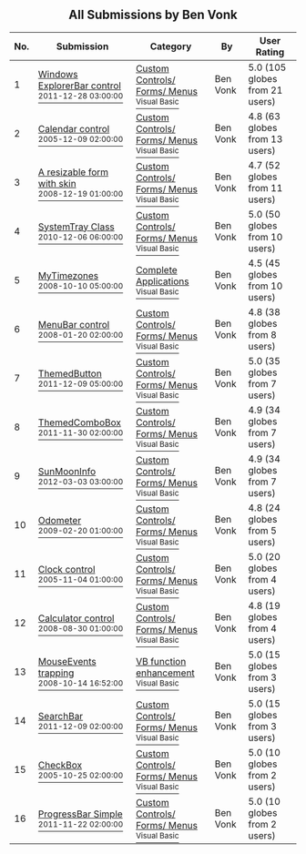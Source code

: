 ﻿<div align="center">

## All Submissions by Ben Vonk

</div>

No.  | Submission | Category | By   | User Rating
---- | ---------- | -------- | ---- | -----------
1 | [Windows ExplorerBar control<br /><sup>2011-12-28 03:00:00</sup>](https://github.com/Planet-Source-Code/ben-vonk-windows-explorerbar-control__1-71020) | [Custom Controls/ Forms/  Menus<br /><sup>Visual Basic</sup>](../ByCategory/custom-controls-forms-menus__1-4.md) | Ben Vonk | 5.0 (105 globes from 21 users)
2 | [Calendar control<br /><sup>2005-12-09 02:00:00</sup>](https://github.com/Planet-Source-Code/ben-vonk-calendar-control__1-71032) | [Custom Controls/ Forms/  Menus<br /><sup>Visual Basic</sup>](../ByCategory/custom-controls-forms-menus__1-4.md) | Ben Vonk | 4.8 (63 globes from 13 users)
3 | [A resizable form with skin<br /><sup>2008-12-19 01:00:00</sup>](https://github.com/Planet-Source-Code/ben-vonk-a-resizable-form-with-skin__1-71542) | [Custom Controls/ Forms/  Menus<br /><sup>Visual Basic</sup>](../ByCategory/custom-controls-forms-menus__1-4.md) | Ben Vonk | 4.7 (52 globes from 11 users)
4 | [SystemTray Class<br /><sup>2010-12-06 06:00:00</sup>](https://github.com/Planet-Source-Code/ben-vonk-systemtray-class__1-73462) | [Custom Controls/ Forms/  Menus<br /><sup>Visual Basic</sup>](../ByCategory/custom-controls-forms-menus__1-4.md) | Ben Vonk | 5.0 (50 globes from 10 users)
5 | [MyTimezones<br /><sup>2008-10-10 05:00:00</sup>](https://github.com/Planet-Source-Code/ben-vonk-mytimezones__1-71022) | [Complete Applications<br /><sup>Visual Basic</sup>](../ByCategory/complete-applications__1-27.md) | Ben Vonk | 4.5 (45 globes from 10 users)
6 | [MenuBar control<br /><sup>2008-01-20 02:00:00</sup>](https://github.com/Planet-Source-Code/ben-vonk-menubar-control__1-71021) | [Custom Controls/ Forms/  Menus<br /><sup>Visual Basic</sup>](../ByCategory/custom-controls-forms-menus__1-4.md) | Ben Vonk | 4.8 (38 globes from 8 users)
7 | [ThemedButton<br /><sup>2011-12-09 05:00:00</sup>](https://github.com/Planet-Source-Code/ben-vonk-themedbutton__1-71237) | [Custom Controls/ Forms/  Menus<br /><sup>Visual Basic</sup>](../ByCategory/custom-controls-forms-menus__1-4.md) | Ben Vonk | 5.0 (35 globes from 7 users)
8 | [ThemedComboBox<br /><sup>2011-11-30 02:00:00</sup>](https://github.com/Planet-Source-Code/ben-vonk-themedcombobox__1-71236) | [Custom Controls/ Forms/  Menus<br /><sup>Visual Basic</sup>](../ByCategory/custom-controls-forms-menus__1-4.md) | Ben Vonk | 4.9 (34 globes from 7 users)
9 | [SunMoonInfo<br /><sup>2012-03-03 03:00:00</sup>](https://github.com/Planet-Source-Code/ben-vonk-sunmooninfo__1-74241) | [Custom Controls/ Forms/  Menus<br /><sup>Visual Basic</sup>](../ByCategory/custom-controls-forms-menus__1-4.md) | Ben Vonk | 4.9 (34 globes from 7 users)
10 | [Odometer<br /><sup>2009-02-20 01:00:00</sup>](https://github.com/Planet-Source-Code/ben-vonk-odometer__1-71793) | [Custom Controls/ Forms/  Menus<br /><sup>Visual Basic</sup>](../ByCategory/custom-controls-forms-menus__1-4.md) | Ben Vonk | 4.8 (24 globes from 5 users)
11 | [Clock control<br /><sup>2005-11-04 01:00:00</sup>](https://github.com/Planet-Source-Code/ben-vonk-clock-control__1-71024) | [Custom Controls/ Forms/  Menus<br /><sup>Visual Basic</sup>](../ByCategory/custom-controls-forms-menus__1-4.md) | Ben Vonk | 5.0 (20 globes from 4 users)
12 | [Calculator control<br /><sup>2008-08-30 01:00:00</sup>](https://github.com/Planet-Source-Code/ben-vonk-calculator-control__1-71019) | [Custom Controls/ Forms/  Menus<br /><sup>Visual Basic</sup>](../ByCategory/custom-controls-forms-menus__1-4.md) | Ben Vonk | 4.8 (19 globes from 4 users)
13 | [MouseEvents trapping<br /><sup>2008-10-14 16:52:00</sup>](https://github.com/Planet-Source-Code/ben-vonk-mouseevents-trapping__1-71027) | [VB function enhancement<br /><sup>Visual Basic</sup>](../ByCategory/vb-function-enhancement__1-25.md) | Ben Vonk | 5.0 (15 globes from 3 users)
14 | [SearchBar<br /><sup>2011-12-09 02:00:00</sup>](https://github.com/Planet-Source-Code/ben-vonk-searchbar__1-74156) | [Custom Controls/ Forms/  Menus<br /><sup>Visual Basic</sup>](../ByCategory/custom-controls-forms-menus__1-4.md) | Ben Vonk | 5.0 (15 globes from 3 users)
15 | [CheckBox<br /><sup>2005-10-25 02:00:00</sup>](https://github.com/Planet-Source-Code/ben-vonk-checkbox__1-71023) | [Custom Controls/ Forms/  Menus<br /><sup>Visual Basic</sup>](../ByCategory/custom-controls-forms-menus__1-4.md) | Ben Vonk | 5.0 (10 globes from 2 users)
16 | [ProgressBar Simple<br /><sup>2011-11-22 02:00:00</sup>](https://github.com/Planet-Source-Code/ben-vonk-progressbar-simple__1-74155) | [Custom Controls/ Forms/  Menus<br /><sup>Visual Basic</sup>](../ByCategory/custom-controls-forms-menus__1-4.md) | Ben Vonk | 5.0 (10 globes from 2 users)
